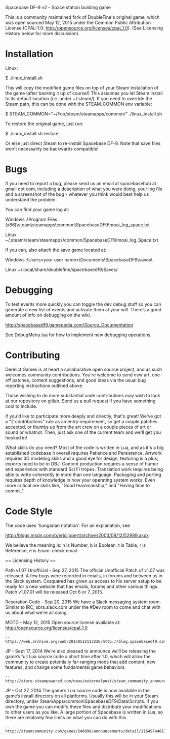 Spacebase DF-9 v2 - Space station building game

This is a community maintained fork of DoubleFine's original game, which
was open sourced May 12, 2015 under the Common Public Attribution
License (CPAL-1.0: http://opensource.org/licenses/cpal_1.0).  (See
Licensing History below for more discussion).


Installation
============

Linux: 

  $ ./linux_install.sh

This will copy the modified game files on top of your Steam installation
of the game (after backing it up of course!)  This assumes you let Steam
install to its default location (i.e. under ~/.steam/).  If you need to
override the Steam path, this can be done with the STEAM_COMMON env
variable:

  $ STEAM_COMMON="~/Foo/steam/steamapps/common/" ./linux_install.sh

To restore the original game, just run:

  $ ./linux_install.sh restore

Or else just direct Steam to re-install Spacebase DF-9.  Note that save
files won't necessarily be backwards compatible!


Bugs
====
If you need to report a bug, please send us an email at spacebasehub at
gmail dot com, including a description of what you were doing, your log
file and a screenshot of the bug - whatever you think would best help us
understand the problem.

You can find your game log at:

  Windows
  <drive>:\Program Files (x86)\steam\steamapps\common\SpacebaseDF9\moai_log_space.txt 

  Linux
  ~/.steam/steam/steamapps/common/SpacebaseDF9/moai_log_Space.txt

If you can, also attach the save game located at:

  Windows
  <drive>:\Users\<your user name>\Documents\SpacebaseDF9\saves\ 

  Linux
  ~/.local/share/doublefine/spacebasedf9/Saves/


Debugging
=========
To test events more quickly you can toggle the dev debug stuff so you
can generate a new list of events and activate them at your
will. There’s a good amount of info on debugging on the wiki.

  http://spacebasedf9.gamepedia.com/Source_Documentation

See DebugMenu.lua for how to implement new debugging operations.


Contributing
============
Derelict Games is at heart a collaborative open source project, and
as such welcomes community contributions.  You're welcome to send
new art, one-off patches, content suggestions, and good ideas via the
usual bug reporting instructions outlined above.

Those wishing to do more substantial code contributions may wish to look
at our repository on gitlab.  Send us a pull request if you have
something cool to include.

If you'd like to participate more deeply and directly, that's great!
We've got a "2 contributions" rule as an entry requirement, so get a
couple patches accepted, or thumbs up from the art crew on a couple
pieces of art or sound or whatnot.  Then, just ask one of the current
team and we'll get you hooked in!

What skills do you need?  Most of the code is written in Lua, and as
it's a big established codebase it overall requires Patience and
Persistence.  Artwork requires 3D modeling skills and a good eye for
design, texturing is a plus; exports need to be in OBJ.  Content
production requires a sense of humor and experience with standard Sci Fi
tropes.  Translation work requires being able to write coherently in
more than one language.  Packaging and porting requires depth of
knowledge in how your operating system works.  Even more critical are
skills like, "Good teammanship," and "Having time to commit."


Code Style
==========
The code uses 'hungarian notation'.  For an explanation, see

  http://blogs.msdn.com/b/ericlippert/archive/2003/09/12/52989.aspx

We believe the meaning is:  n is Number, b is Boolean, t is Table, r is
Reference, e is Enum.
check email


== Licensing History ==

Path v1.07 Unofficial - Sep 27, 2015
    The official Unofficial Patch of v1.07 was released. A few bugs were recorded in emails, in forums and between us in the Slack system.
    Cxsquared has given us access to his server setup to be ready for a new website that has emails, forums and other various things.
    Patch v1.07.01 will be released Oct 6 or 7, 2015.

Resoration Code - Sep 20, 2015
    We have a Slack messaging system room. Similar to IRC, sbrs.slack.com under the #Dev room 
    to come and chat with us about what we're all doing.

MOTD - May 12, 2015
    Open source license available at: http://opensource.org/licenses/cpal_1.0

    -- https://web.archive.org/web/20150512113236/http://blog.spacebasedf9.com/motd/motd.txt

JP - Sept 17, 2014
    We’re also pleased to announce we’ll be releasing the game’s full
    Lua source code a short time after 1.0, which will allow the
    community to create potentially far-ranging mods that add content,
    new features, and change some fundamental game behaviors.

    -- http://store.steampowered.com/news/externalpost/steam_community_announcements/521612880954244703

JP - Oct 27, 2014
    The game’s Lua source code is now available in the game’s install
    directory on all platforms. Usually this will be in your Steam
    directory, under SteamApps\common\SpacebaseDF9\Data\Scripts. If you
    own the game you can modify these files and distribute your
    modifications to other users as you like. A large portion of
    Spacebase is written in Lua, so there are relatively few limits on
    what you can do with this.

    -- http://steamcommunity.com/games/246090/announcements/detail/216497448170557993

